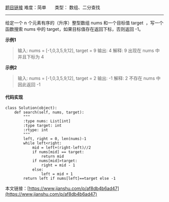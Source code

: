 [题目链接](https://leetcode-cn.com/problems/binary-search/)
难度：简单          &nbsp;&nbsp;&nbsp;&nbsp;&nbsp;&nbsp;类型：  数组、二分查找
***
 给定一个 n 个元素有序的（升序）整型数组 nums 和一个目标值 target  ，写一个函数搜索 nums 中的 target，如果目标值存在返回下标，否则返回 -1。

 
**示例1**
> 输入: nums = [-1,0,3,5,9,12], target = 9
输出: 4
解释: 9 出现在 nums 中并且下标为 4

**示例2**
> 输入: nums = [-1,0,3,5,9,12], target = 2
输出: -1
解释: 2 不存在 nums 中因此返回 -1


#### 代码实现
```
class Solution(object):
    def search(self, nums, target):
        """
        :type nums: List[int]
        :type target: int
        :rtype: int
        """
        left, right = 0, len(nums)-1
        while left<right:
            mid = left+(right-left)//2
            if nums[mid] == target:
                return mid
            if nums[mid]>target:
                right = mid - 1 
            else:
                left = mid + 1
        return left if nums[left]==target else -1
```

本文链接：[https://www.jianshu.com/p/af8db4b6ad47](https://www.jianshu.com/p/af8db4b6ad47)
